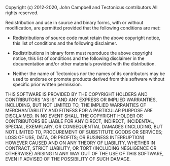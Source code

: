 Copyright (c) 2012-2020, John Campbell and Tectonicus contributors
All rights reserved.
 
Redistribution and use in source and binary forms, with or without modification,
are permitted provided that the following conditions are met:

  * Redistributions of source code must retain the above copyright notice, this list
    of conditions and the following disclaimer.

  * Redistributions in binary form must reproduce the above copyright notice, this
    list of conditions and the following disclaimer in the documentation and/or
    other materials provided with the distribution.
 
  * Neither the name of Tectonicus nor the names of its
    contributors may be used to endorse or promote products derived
    from this software without specific prior written permission.

THIS SOFTWARE IS PROVIDED BY THE COPYRIGHT HOLDERS AND CONTRIBUTORS "AS IS" AND
ANY EXPRESS OR IMPLIED WARRANTIES, INCLUDING, BUT NOT LIMITED TO, THE IMPLIED
WARRANTIES OF MERCHANTABILITY AND FITNESS FOR A PARTICULAR PURPOSE ARE DISCLAIMED.
IN NO EVENT SHALL THE COPYRIGHT HOLDER OR CONTRIBUTORS BE LIABLE FOR ANY DIRECT,
INDIRECT, INCIDENTAL, SPECIAL, EXEMPLARY, OR CONSEQUENTIAL DAMAGES (INCLUDING,
BUT NOT LIMITED TO, PROCUREMENT OF SUBSTITUTE GOODS OR SERVICES; LOSS OF USE,
DATA, OR PROFITS; OR BUSINESS INTERRUPTION) HOWEVER CAUSED AND ON ANY THEORY OF
LIABILITY, WHETHER IN CONTRACT, STRICT LIABILITY, OR TORT (INCLUDING NEGLIGENCE
OR OTHERWISE) ARISING IN ANY WAY OUT OF THE USE OF THIS SOFTWARE, EVEN IF ADVISED
OF THE POSSIBILITY OF SUCH DAMAGE.